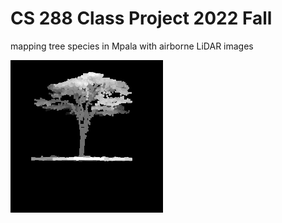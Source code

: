 # CS 288 Class Project 2022 Fall
mapping tree species in Mpala with airborne LiDAR images

![](gifs/cool_s3.gif)
